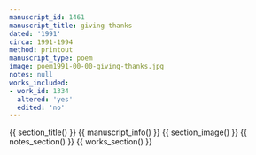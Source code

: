 ```yaml
---
manuscript_id: 1461
manuscript_title: giving thanks
dated: '1991'
circa: 1991-1994
method: printout
manuscript_type: poem
image: poem1991-00-00-giving-thanks.jpg
notes: null
works_included:
- work_id: 1334
  altered: 'yes'
  edited: 'no'
---
```


{{ section_title() }}
{{ manuscript_info() }}
{{ section_image() }}
{{ notes_section() }}
{{ works_section() }}
